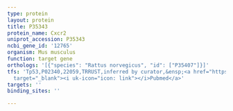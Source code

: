 ```yaml
---
type: protein
layout: protein
title: P35343
protein_name: Cxcr2
uniprot_accession: P35343
ncbi_gene_id: '12765'
organism: Mus musculus
function: target gene
orthologs: '[{"species": "Rattus norvegicus", "id": ["P35407"]}]'
tfs: 'Tp53,P02340,22059,TRRUST,inferred by curator,&ensp;<a href="https://www.ncbi.nlm.nih.gov/pubmed/?term=29087512%5Buid%5D+OR+23869868%5Buid%5D"
  target="_blank"><i uk-icon="icon: link"></i>Pubmed</a>'
targets: ''
binding_sites: ''

---
```

